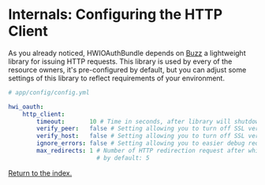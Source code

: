 Internals: Configuring the HTTP Client
======================================
As you already noticed, HWIOAuthBundle depends on [Buzz](https://github.com/kriswallsmith/Buzz)
a lightweight library for issuing HTTP requests. This library is used by every of the resource
owners, it's pre-configured by default, but you can adjust some settings of this library to
reflect requirements of your environment.

```yaml
# app/config/config.yml

hwi_oauth:
    http_client:
        timeout:       10 # Time in seconds, after library will shutdown request, by default: 5
        verify_peer:   false # Setting allowing you to turn off SSL verification, by default: true
        verify_host:   false # Setting allowing you to turn off SSL verification for host, by default: 2
        ignore_errors: false # Setting allowing you to easier debug request errors, by default: true
        max_redirects: 1 # Number of HTTP redirection request after which library will shutdown request,
                         # by default: 5
```

[Return to the index.](../index.md)
